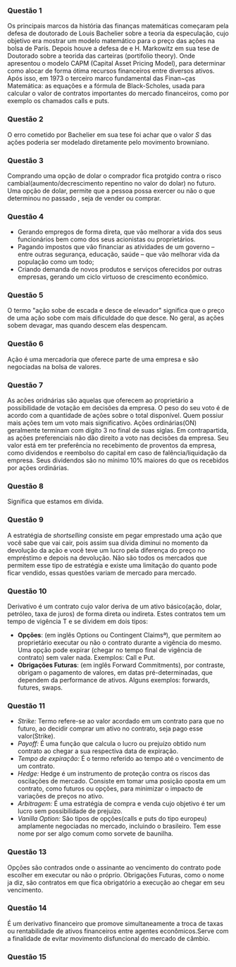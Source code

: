 ### Questão 1
Os principais marcos da história das finanças matemáticas começaram pela defesa de doutorado de  Louis Bachelier sobre a teoria da especulação, cujo objetivo era mostrar um modelo matemático para o preço das ações na bolsa de París.
Depois houve a defesa de e H. Markowitz em sua tese de Doutorado sobre a teorida das carteiras (portifolio theory). Onde apresentou o modelo CAPM (Capital Asset Pricing Model), para determinar como alocar de forma ótima recursos financeiros entre diversos ativos.
Após isso, em 1973 o terceiro marco fundamental das Finan~ças Matemática: as equações e a fórmula de Black-Scholes, usada para calcular o valor de contratos importantes do mercado financeiros, como por exemplo os chamados calls e puts. 

### Questão 2
O erro cometido por Bachelier em sua tese foi achar que o valor $S$ das ações poderia ser modelado diretamente pelo movimento browniano. 

### Questão 3
Comprando uma opção de dolar o comprador fica protgido contra o risco cambial(aumento/decrescimento repentino no valor do dolar) no futuro. Uma opção de dolar, permite que a pessoa possa exercer ou não o que determinou no passado
, seja de vender ou comprar.

### Questão 4
- Gerando empregos de forma direta, que vão melhorar a vida dos seus funcionários bem como dos seus acionistas ou proprietários.
- Pagando impostos que vão financiar as atividades de um governo – entre outras segurança, educação, saúde – que vão melhorar vida da população como um todo;
- Criando demanda de novos produtos e serviços oferecidos por outras empresas, gerando um ciclo virtuoso de crescimento econômico.

### Questão 5
O termo "ação sobe de escada e desce de elevador" significa que o preço de uma ação sobe com mais dificuldade do que desce. No geral, as ações sobem devagar, mas quando descem elas
despencam.

### Questão 6
Ação é uma mercadoria que oferece parte de uma empresa e são negociadas na bolsa de valores.

### Questão 7
As acões oridnárias são aquelas que oferecem ao proprietário a possibilidade de votação em decisões da empresa. O peso do seu voto é de acordo com a quantidade de ações 
sobre o total disponível. Quem possiur mais ações tem um voto mais significativo. Ações ordinárias(ON) geralmente terminam com dígito 3 no final de suas siglas.
Em contrapartida, as ações preferenciais não dão direito a voto nas decisões da empresa. Seu valor está em ter preferência no recebimento de proventos da empresa, como dividendos 
e reembolso do capital em caso de falência/liquidação da empresa. Seus dividendos são no mínimo 10% maiores do que os recebidos por ações ordinárias.

### Questão 8
Significa que estamos em dívida.

### Questão 9
A estratégia de $short selling$ consiste em pegar emprestado uma ação que você sabe que vai cair, pois assim sua dívida diminui no momento da devolução da ação e você teve um 
lucro pela diferença do preço no empréstimo e depois na devolução. Não são todos os mercados que permitem esse tipo de estratégia e existe uma limitação do quanto pode ficar vendido,
essas questões variam de mercado para mercado.

### Questão 10
Derivativo é um contrato cujo valor deriva de um ativo básico(ação, dolar, petróleo, taxa de juros) de forma direta ou indireta. Estes contratos tem um tempo de vigência T
e se dividem em dois tipos:
- **Opções**: (em inglês Options ou Contingent Claimsª), que permitem ao proprietário executar ou não o contrato durante a vigência do mesmo. Uma opção
pode expirar (chegar no tempo final de vigência de contrato) sem valer nada.
Exemplos: Call e Put.
- **Obrigações Futuras**: (em inglês Forward Commitments), por contraste, obrigam o pagamento de valores, em datas pré-determinadas, que dependem da
performance de ativos. Alguns exemplos: forwards, futures, swaps.

### Questão 11
- *Strike:* Termo refere-se ao valor acordado em um contrato para que no futuro, ao decidir comprar um ativo no contrato, seja pago esse valor(Strike).
- *Payoff:* É uma função que calcula o lucro ou prejuízo obtido num contrato ao chegar a sua respectiva data de expiração.
- *Tempo de expiração:* É o termo referido ao tempo até o vencimento de um contrato.
- *Hedge:* Hedge é um instrumento de proteção contra os riscos das oscilações de mercado. Consiste em tomar uma posição oposta em um contrato, como futuros ou opções, para minimizar o impacto de variações de preços no ativo.
- *Arbitragem:* É uma estratégia de compra e venda cujo objetivo é ter um lucro sem possibilidade de prejuízo.
- *Vanilla Option:* São tipos de opções(calls e puts do tipo europeu) amplamente negociadas no mercado, incluindo o brasileiro. Tem esse nome por ser algo comum como sorvete de baunilha.

### Questão 13
Opções são contrados onde o assinante ao vencimento do contrato pode escolher em executar ou não o próprio. Obrigações Futuras, como o nome ja diz, são contratos em que 
fica obrigatório a execução ao chegar em seu vencimento.

### Questão 14
É um derivativo financeiro que promove simultaneamente a troca de taxas ou rentabilidade de ativos financeiros entre agentes econômicos.Serve com a finalidade de evitar movimento disfuncional do mercado de câmbio.

### Questão 15

